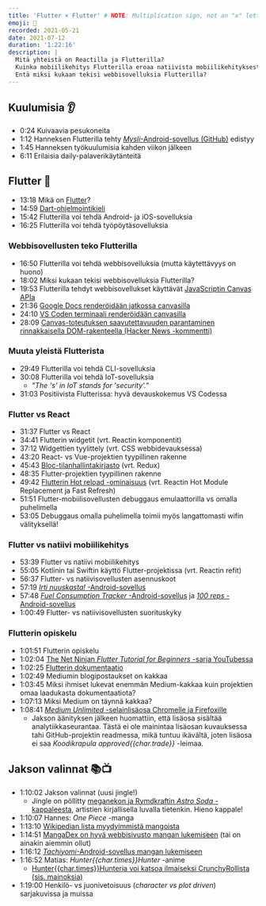 ```yaml
---
title: 'Flutter × Flutter' # NOTE: Multiplication sign, not an "x" letter
emoji: 💙
recorded: 2021-05-21
date: 2021-07-12
duration: '1:22:16'
description: |
  Mitä yhteistä on Reactilla ja Flutterilla?
  Kuinka mobiilikehitys Flutterilla eroaa natiivista mobiilikehityksestä?
  Entä miksi kukaan tekisi webbisovelluksia Flutterilla?
---
```


## Kuulumisia 👂

- 0:24 Kuivaavia pesukoneita
- 1:12 Hanneksen Flutterilla tehty [_Mysli_-Android-sovellus (GitHub)][mysli] edistyy
- 1:45 Hanneksen työkuulumisia kahden viikon jälkeen
- 6:11 Erilaisia daily-palaverikäytänteitä

## Flutter 💙

- 13:18 Mikä on [Flutter][flutter]?
- 14:59 [Dart-ohjelmointikieli][dart]
- 15:42 Flutterilla voi tehdä Android- ja iOS-sovelluksia
- 16:25 Flutterilla voi tehdä työpöytäsovelluksia

### Webbisovellusten teko Flutterilla

- 16:50 Flutterilla voi tehdä webbisovelluksia (mutta käytettävyys on huono)
- 18:02 Miksi kukaan tekisi webbisovelluksia Flutterilla?
- 19:53 Flutterilla tehdyt webbisovellukset käyttävät [JavaScriptin Canvas APIa][canvas]
- 21:36 [Google Docs renderöidään jatkossa canvasilla][google-docs-canvas]
- 24:10 [VS Coden terminaali renderöidään canvasilla][vs-code-canvas]
- 28:09 [Canvas-toteutuksen saavutettavuuden parantaminen rinnakkaisella DOM-rakenteella (Hacker News -kommentti)][parallel-dom]

### Muuta yleistä Flutterista

- 29:49 Flutterilla voi tehdä CLI-sovelluksia
- 30:08 Flutterilla voi tehdä IoT-sovelluksia
  - <em lang="en">"The 's' in IoT stands for 'security'."</em>
- 31:03 Positiivista Flutterissa: hyvä devauskokemus VS Codessa

### Flutter vs React

- 31:37 Flutter vs React
- 34:41 Flutterin widgetit (vrt. Reactin komponentit)
- 37:12 Widgettien tyylittely (vrt. CSS webbidevauksessa)
- 43:20 React- vs Vue-projektien tyypillinen rakenne
- 45:43 [Bloc-tilanhallintakirjasto][bloc] (vrt. Redux)
- 48:35 Flutter-projektien tyypillinen rakenne
- 49:42 [Flutterin Hot reload -ominaisuus][hot-reload]
  (vrt. Reactin Hot Module Replacement ja Fast Refresh)
- 51:51 Flutter-mobiilisovellusten debuggaus emulaattorilla vs omalla puhelimella
- 53:05 Debuggaus omalla puhelimella toimii myös langattomasti wifin välityksellä!

### Flutter vs natiivi mobiilikehitys

- 53:39 Flutter vs natiivi mobiilikehitys
- 55:05 Kotlinin tai Swiftin käyttö Flutter-projektissa (vrt. Reactin refit)
- 56:37 Flutter- vs natiivisovellusten asennuskoot
- 57:19 [_Irti nuuskasta!_ -Android-sovellus][irti-nuuskasta]
- 57:48 [_Fuel Consumption Tracker_ -Android-sovellus][fct]
  ja [_100 reps_ -Android-sovellus][100-reps]
- 1:00:49 Flutter- vs natiivisovellusten suorituskyky

### Flutterin opiskelu

- 1:01:51 Flutterin opiskelu
- 1:02:04 [The Net Ninjan <em lang="en">Flutter Tutorial for Beginners</em> -sarja YouTubessa][net-ninja]
- 1:02:25 [Flutterin dokumentaatio][flutter-docs]
- 1:02:49 Mediumin blogipostaukset on kakkaa
- 1:03:45 Miksi ihmiset lukevat enemmän Medium-kakkaa kuin projektien omaa laadukasta dokumentaatiota?
- 1:07:13 Miksi Medium on täynnä kakkaa?
- 1:08:41 [_Medium Unlimited_ -selainlisäosa Chromelle ja Firefoxille][medium-unlimited]
  - Jakson äänityksen jälkeen huomattiin,
    että lisäosa sisältää analytiikkaseurantaa.
    Tästä ei ole mainintaa lisäosan kuvauksessa tahi GitHub-projektin readmessa,
    mikä tuntuu ikävältä,
    joten lisäosa ei saa _Koodikrapula approved{{char.trade}}_ -leimaa.

## Jakson valinnat 📚📺

- 1:10:02 Jakson valinnat (uusi jingle!)
  - Jingle on pöllitty
    [meganekon ja Rymdkraftin _Astro Soda_ -kappaleesta][astro-soda],
    artistien kirjallisella luvalla tietenkin.
    Hieno kappale!
- 1:10:07 Hannes: _One Piece_ -manga
- 1:13:10 [Wikipedian lista myydyimmistä mangoista][wikipedia-manga]
- 1:14:51 [MangaDex on hyvä webbisivusto mangan lukemiseen][mangadex]
  (tai on ainakin aiemmin ollut)
- 1:16:12 [_Tachiyomi_-Android-sovellus mangan lukemiseen][tachiyomi]
- 1:16:52 Matias: _Hunter{{char.times}}Hunter_ -anime
  - [Hunter{{char.times}}Hunteria voi katsoa ilmaiseksi CrunchyRollista (sis. mainoksia)][crunchyroll-hxh]
- 1:19:00 Henkilö- vs juonivetoisuus (_character vs plot driven_) sarjakuvissa ja muissa

[100-reps]: https://play.google.com/store/apps/details?id=labs.ankia.hundred_reps
[astro-soda]: https://meganeko.bandcamp.com/album/meganeko-rymdkraft-astro-soda
[bloc]: https://bloclibrary.dev/
[canvas]: https://developer.mozilla.org/en-US/docs/Web/API/Canvas_API
[crunchyroll-hxh]: https://www.crunchyroll.com/hunter-x-hunter
[dart]: https://dart.dev/
[fct]: https://play.google.com/store/apps/details?id=labs.ankia.fuel_consumption_tracker
[flutter-docs]: https://flutter.dev/docs
[flutter]: https://flutter.dev/
[google-docs-canvas]: https://workspaceupdates.googleblog.com/2021/05/Google-Docs-Canvas-Based-Rendering-Update.html
[hot-reload]: https://flutter.dev/docs/development/tools/hot-reload
[irti-nuuskasta]: https://play.google.com/store/apps/details?id=labs.ankia.stop_snus
[mangadex]: https://mangadex.org/
[medium-unlimited]: https://github.com/manojVivek/medium-unlimited
[mysli]: https://github.com/Steellow/mysli
[net-ninja]: https://www.youtube.com/playlist?list=PL4cUxeGkcC9jLYyp2Aoh6hcWuxFDX6PBJ
[parallel-dom]: https://news.ycombinator.com/item?id=27131659
[tachiyomi]: https://tachiyomi.org/
[vs-code-canvas]: https://code.visualstudio.com/blogs/2017/10/03/terminal-renderer
[wikipedia-manga]: https://en.wikipedia.org/wiki/List_of_best-selling_manga
